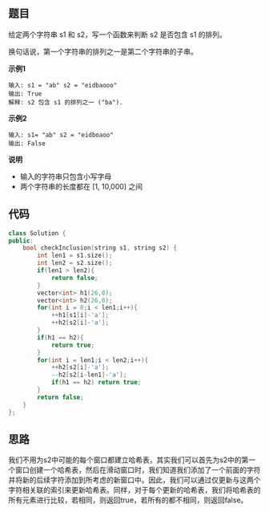 ## 题目
给定两个字符串 s1 和 s2，写一个函数来判断 s2 是否包含 s1 的排列。

换句话说，第一个字符串的排列之一是第二个字符串的子串。

**示例1**
```
输入: s1 = "ab" s2 = "eidbaooo"
输出: True
解释: s2 包含 s1 的排列之一 ("ba").
```

**示例2**
```
输入: s1= "ab" s2 = "eidboaoo"
输出: False
```

**说明**

* 输入的字符串只包含小写字母
* 两个字符串的长度都在 [1, 10,000] 之间

## 代码
```C++
class Solution {
public:
    bool checkInclusion(string s1, string s2) {
        int len1 = s1.size();
        int len2 = s2.size();
        if(len1 > len2){
            return false;
        }
        vector<int> h1(26,0);
        vector<int> h2(26,0);
        for(int i = 0;i < len1;i++){
            ++h1[s1[i]-'a'];
            ++h2[s2[i]-'a'];
        }
        if(h1 == h2){
            return true;
        }
        for(int i = len1;i < len2;i++){
            ++h2[s2[i]-'a'];
            --h2[s2[i-len1]-'a'];
            if(h1 == h2) return true;
        }
        return false;
    }
};
```

## 思路

我们不用为s2中可能的每个窗口都建立哈希表，其实我们可以首先为s2中的第一个窗口创建一个哈希表，然后在滑动窗口时，我们知道我们添加了一个前面的字符并将新的后续字符添加到所考虑的新窗口中。因此，我们可以通过仅更新与这两个字符相关联的索引来更新哈希表。同样，对于每个更新的哈希表，我们将哈希表的所有元素进行比较，若相同，则返回true，若所有的都不相同，则返回false。
